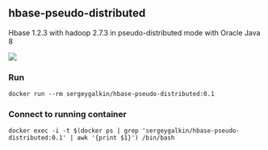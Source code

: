 ## hbase-pseudo-distributed
Hbase 1.2.3 with hadoop 2.7.3 in pseudo-distributed mode with Oracle Java 8

[![](https://images.microbadger.com/badges/image/sergeygals/hbase-pseudo-distributed.svg)](https://microbadger.com/images/sergeygals/hbase-pseudo-distributed "Get your own image badge on microbadger.com")

### Run
```
docker run --rm sergeygalkin/hbase-pseudo-distributed:0.1
```

### Connect to running container
```
docker exec -i -t $(docker ps | grep 'sergeygalkin/hbase-pseudo-distributed:0.1' | awk '{print $1}') /bin/bash
```

